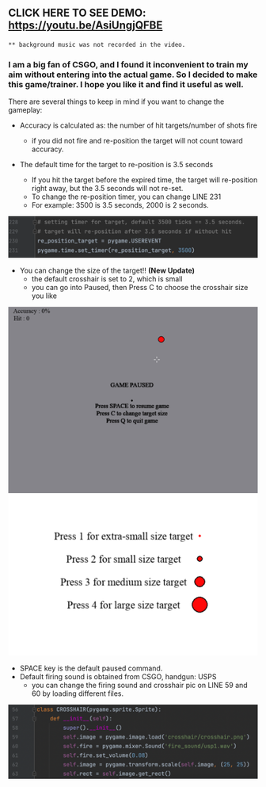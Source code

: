 ## CLICK HERE TO SEE DEMO: https://youtu.be/AsiUngjQFBE
    ** background music was not recorded in the video. 
    
### I am a big fan of CSGO, and I found it inconvenient to train my aim without entering into the actual game. So I decided to make this game/trainer. I hope you like it and find it useful as well.

There are several things to keep in mind if you want to change the gameplay: 
<br />
 * Accuracy is calculated as: the number of hit targets/number of shots fire
    - if you did not fire and re-position the target will not count toward accuracy.
  
 * The default time for the target to re-position is 3.5 seconds
    - If you hit the target before the expired time, the target will re-position right away, but the 3.5 seconds will not re-set.
    - To change the re-position timer, you can change LINE 231
    - For example: 3500 is 3.5 seconds, 2000 is 2 seconds.
<img src="screen_shots/screenshot_5.png" width="600">

 * You can change the size of the target!! **(New Update)**
    - the default crosshair is set to 2, which is small
    - you can go into Paused, then Press C to choose the crosshair size you like
<img src="screen_shots/screenshot_1.png" width="600">
<img src="screen_shots/screenshot_7.png" width="600">

 * SPACE key is the default paused command.
 * Default firing sound is obtained from CSGO, handgun: USPS
   - you can change the firing sound and crosshair pic on LINE 59 and 60 by loading different files.
<img src="screen_shots/screenshot_6.png" width="600">
